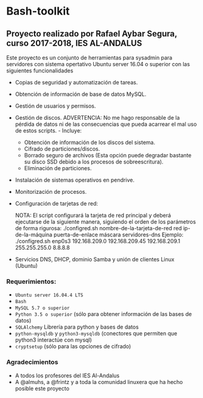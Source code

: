 # Bash-toolkit
## Proyecto realizado por Rafael Aybar Segura, curso 2017-2018, IES AL-ANDALUS
Este proyecto es un conjunto de herramientas para sysadmin para servidores con sistema opertativo Ubuntu server 16.04 o superior con las siguientes funcionalidades

-    Copias de seguridad y automatización de tareas.
-    Obtención de información de base de datos MySQL.
-    Gestión de usuarios y permisos.
-    Gestión de discos.
    ADVERTENCIA: No me hago responsable de la pérdida de datos ni de las consecuencias que pueda acarrear el mal uso de estos scripts.
    - Incluye:
        - Obtención de información de los discos del sistema.
        - Cifrado de particiones/discos.
        - Borrado seguro de archivos (Esta opción puede degradar bastante su disco SSD debido a los procesos de sobreescritura).
        - Eliminación de particiones.

-    Instalación de sistemas operativos en pendrive.
-    Monitorización de procesos.
-    Configuración de tarjetas de red:
 
        NOTA: El script configurará la tarjeta de red principal y deberá ejecutarse de la siguiente manera, siguiendo el orden de los parámetros de forma rigurosa:
        ./configred.sh nombre-de-la-tarjeta-de-red red ip-de-la-máquina puerta-de-enlace máscara servidores-dns
        Ejemplo:
        ./configred.sh enp0s3 192.168.209.0 192.168.209.45 192.168.209.1 255.255.255.0 8.8.8.8

-   Servicios DNS, DHCP, dominio Samba y unión de clientes Linux (Ubuntu)

### Requerimientos:
* `Ubuntu server 16.04.4 LTS`
* `Bash`
* `MySQL 5.7 o superior`
* `Python 3.5 o superior` (sólo para obtener información de las bases de datos)
* `SQLAlchemy` Librería para python y bases de datos
* `python-mysqldb` y `python3-mysqldb` (conectores que permiten que python3 interactúe con mysql)
* `cryptsetup` (sólo para las opciones de cifrado)
### Agradecimientos
* A todos los profesores del IES Al-Andalus
* A @almuhs, a @frintz y a toda la comunidad linuxera que ha hecho posible este proyecto
